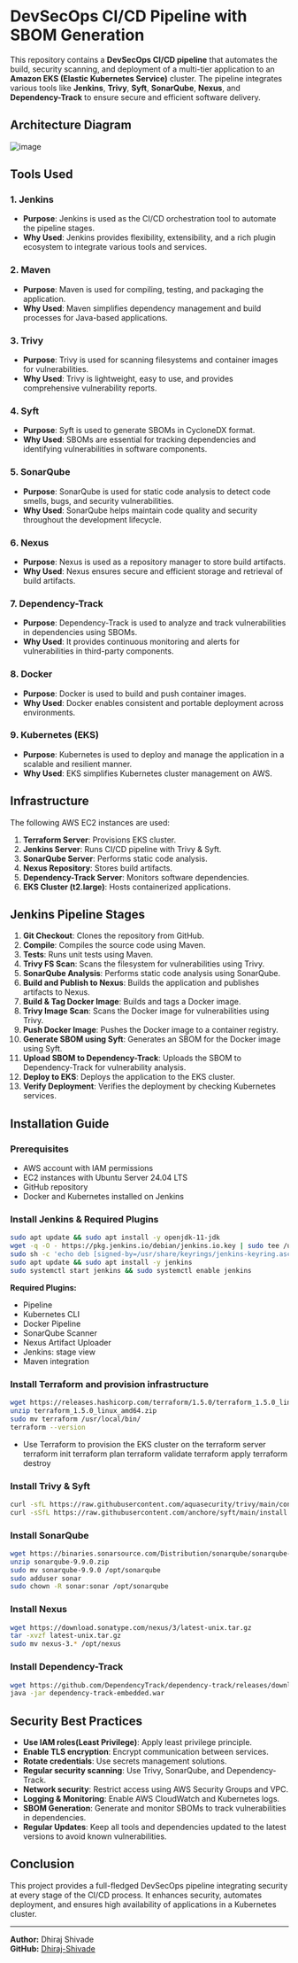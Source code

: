 # DevSecOps CI/CD Pipeline with SBOM Generation

This repository contains a **DevSecOps CI/CD pipeline** that automates the build, security scanning, and deployment of a multi-tier application to an **Amazon EKS (Elastic Kubernetes Service)** cluster. The pipeline integrates various tools like **Jenkins**, **Trivy**, **Syft**, **SonarQube**, **Nexus**, and **Dependency-Track** to ensure secure and efficient software delivery.

## Architecture Diagram
![image](https://github.com/user-attachments/assets/3b87569d-c40f-48e7-a0b6-0cf4f7cb0b9d)


## Tools Used

### 1. **Jenkins**
   - **Purpose**: Jenkins is used as the CI/CD orchestration tool to automate the pipeline stages.
   - **Why Used**: Jenkins provides flexibility, extensibility, and a rich plugin ecosystem to integrate various tools and services.

### 2. **Maven**
   - **Purpose**: Maven is used for compiling, testing, and packaging the application.
   - **Why Used**: Maven simplifies dependency management and build processes for Java-based applications.

### 3. **Trivy**
   - **Purpose**: Trivy is used for scanning filesystems and container images for vulnerabilities.
   - **Why Used**: Trivy is lightweight, easy to use, and provides comprehensive vulnerability reports.

### 4. **Syft**
   - **Purpose**: Syft is used to generate SBOMs in CycloneDX format.
   - **Why Used**: SBOMs are essential for tracking dependencies and identifying vulnerabilities in software components.

### 5. **SonarQube**
   - **Purpose**: SonarQube is used for static code analysis to detect code smells, bugs, and security vulnerabilities.
   - **Why Used**: SonarQube helps maintain code quality and security throughout the development lifecycle.

### 6. **Nexus**
   - **Purpose**: Nexus is used as a repository manager to store build artifacts.
   - **Why Used**: Nexus ensures secure and efficient storage and retrieval of build artifacts.

### 7. **Dependency-Track**
   - **Purpose**: Dependency-Track is used to analyze and track vulnerabilities in dependencies using SBOMs.
   - **Why Used**: It provides continuous monitoring and alerts for vulnerabilities in third-party components.

### 8. **Docker**
   - **Purpose**: Docker is used to build and push container images.
   - **Why Used**: Docker enables consistent and portable deployment across environments.

### 9. **Kubernetes (EKS)**
   - **Purpose**: Kubernetes is used to deploy and manage the application in a scalable and resilient manner.
   - **Why Used**: EKS simplifies Kubernetes cluster management on AWS.

## Infrastructure
The following AWS EC2 instances are used:
1. **Terraform Server**: Provisions EKS cluster.
2. **Jenkins Server**: Runs CI/CD pipeline with Trivy & Syft.
3. **SonarQube Server**: Performs static code analysis.
4. **Nexus Repository**: Stores build artifacts.
5. **Dependency-Track Server**: Monitors software dependencies.
6. **EKS Cluster (t2.large)**: Hosts containerized applications.

## Jenkins Pipeline Stages

1. **Git Checkout**: Clones the repository from GitHub.
2. **Compile**: Compiles the source code using Maven.
3. **Tests**: Runs unit tests using Maven.
4. **Trivy FS Scan**: Scans the filesystem for vulnerabilities using Trivy.
5. **SonarQube Analysis**: Performs static code analysis using SonarQube.
6. **Build and Publish to Nexus**: Builds the application and publishes artifacts to Nexus.
7. **Build & Tag Docker Image**: Builds and tags a Docker image.
8. **Trivy Image Scan**: Scans the Docker image for vulnerabilities using Trivy.
9. **Push Docker Image**: Pushes the Docker image to a container registry.
10. **Generate SBOM using Syft**: Generates an SBOM for the Docker image using Syft.
11. **Upload SBOM to Dependency-Track**: Uploads the SBOM to Dependency-Track for vulnerability analysis.
12. **Deploy to EKS**: Deploys the application to the EKS cluster.
13. **Verify Deployment**: Verifies the deployment by checking Kubernetes services.

## Installation Guide

### Prerequisites
- AWS account with IAM permissions
- EC2 instances with Ubuntu Server 24.04 LTS
- GitHub repository
- Docker and Kubernetes installed on Jenkins

### Install Jenkins & Required Plugins
```bash
sudo apt update && sudo apt install -y openjdk-11-jdk
wget -q -O - https://pkg.jenkins.io/debian/jenkins.io.key | sudo tee /usr/share/keyrings/jenkins-keyring.asc
sudo sh -c 'echo deb [signed-by=/usr/share/keyrings/jenkins-keyring.asc] https://pkg.jenkins.io/debian binary/ > /etc/apt/sources.list.d/jenkins.list'
sudo apt update && sudo apt install -y jenkins
sudo systemctl start jenkins && sudo systemctl enable jenkins
```
**Required Plugins:**
- Pipeline
- Kubernetes CLI
- Docker Pipeline
- SonarQube Scanner
- Nexus Artifact Uploader
- Jenkins: stage view
- Maven integration

### Install Terraform and provision infrastructure
```bash
wget https://releases.hashicorp.com/terraform/1.5.0/terraform_1.5.0_linux_amd64.zip
unzip terraform_1.5.0_linux_amd64.zip
sudo mv terraform /usr/local/bin/
terraform --version
```
- Use Terraform to provision the EKS cluster on the terraform server
   terraform init
   terraform plan
   terraform validate
   terraform apply
   terraform destroy
  
### Install Trivy & Syft
```bash
curl -sfL https://raw.githubusercontent.com/aquasecurity/trivy/main/contrib/install.sh | sudo sh -s -- -b /usr/local/bin
curl -sSfL https://raw.githubusercontent.com/anchore/syft/main/install.sh | sudo sh -s -- -b /usr/local/bin
```

### Install SonarQube
```bash
wget https://binaries.sonarsource.com/Distribution/sonarqube/sonarqube-9.9.0.zip
unzip sonarqube-9.9.0.zip
sudo mv sonarqube-9.9.0 /opt/sonarqube
sudo adduser sonar
sudo chown -R sonar:sonar /opt/sonarqube
```

### Install Nexus
```bash
wget https://download.sonatype.com/nexus/3/latest-unix.tar.gz
tar -xvzf latest-unix.tar.gz
sudo mv nexus-3.* /opt/nexus
```

### Install Dependency-Track
```bash
wget https://github.com/DependencyTrack/dependency-track/releases/download/latest/dependency-track-embedded.war
java -jar dependency-track-embedded.war
```

## Security Best Practices
- **Use IAM roles(Least Privilege)**: Apply least privilege principle.
- **Enable TLS encryption**: Encrypt communication between services.
- **Rotate credentials**: Use secrets management solutions.
- **Regular security scanning**: Use Trivy, SonarQube, and Dependency-Track.
- **Network security**: Restrict access using AWS Security Groups and VPC.
- **Logging & Monitoring**: Enable AWS CloudWatch and Kubernetes logs.
- **SBOM Generation**: Generate and monitor SBOMs to track vulnerabilities in dependencies.
- **Regular Updates**: Keep all tools and dependencies updated to the latest versions to avoid known vulnerabilities.

## Conclusion
This project provides a full-fledged DevSecOps pipeline integrating security at every stage of the CI/CD process. It enhances security, automates deployment, and ensures high availability of applications in a Kubernetes cluster.

---

**Author:** Dhiraj Shivade  
**GitHub:** [Dhiraj-Shivade](https://github.com/Dhiraj-Shivade/Multi-Tier-DevSecOps-CI-CD)
